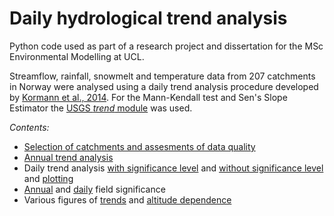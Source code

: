 # Daily hydrological trend analysis

Python code used as part of a research project and dissertation for the MSc Environmental Modelling at UCL.

Streamflow, rainfall, snowmelt and temperature data from 207 catchments in Norway were analysed using a daily trend analysis procedure developed by [Kormann et al., 2014](https://doi.org/10.2166/wcc.2014.099). For the Mann-Kendall test and Sen's Slope Estimator the [USGS *trend* module](https://github.com/USGS-python/trend) was used.

*Contents:* 
* [Selection of catchments and assesments of data quality](Catchment-selection.ipynb)
* [Annual trend analysis](Annual-trends.ipynb)
* Daily trend analysis [with significance level](runTrendAnalysis.py) and [without significance level](runTrendMagnitude.py) and [plotting](Daily-trends.ipynb)
* [Annual](annualFieldSignificance.py) and [daily](dailyFieldSignificance.py) field significance
* Various figures of [trends](Trends) and [altitude dependence](Altitude)
